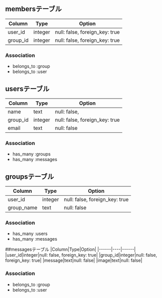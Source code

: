 ## membersテーブル

|Column|Type|Option|
|------|----|------|
|user_id|integer|null: false, foreign_key: true|
|group_id|integer|null: false, foreign_key: true|

### Association
- belongs_to :group
- belongs_to :user

## usersテーブル

|Column|Type|Option|
|------|----|------|
|name|text|null: false, |
|group_id|integer|null: false, foreign_key: true|
|email|text|null: false|

### Association
- has_many :groups
- has_many :messages

## groupsテーブル
|Column|Type|Option|
|------|----|------|
|user_id|integer|null: false, foreign_key: true|
|group_name|text|null: false|

### Association
- has_many :users
- has_many :messages

##messagesテーブル
|Column|Type|Option|
|------|----|------|
|user_id|integer|null: false, foreign_key: true|
|group_id|integer|null: false, foreign_key: true|
|message|text|null: false|
|image|text|null: false|

### Association
- belongs_to :group
- belongs_to :user

